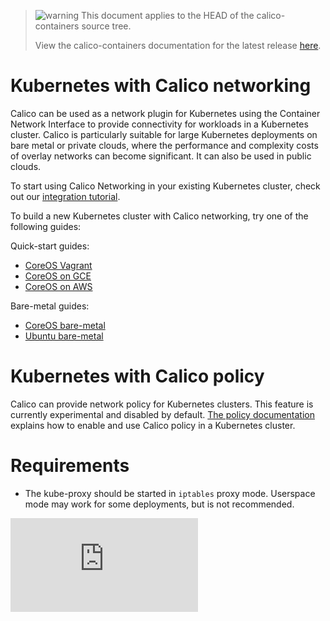 <!--- master only -->
> ![warning](../images/warning.png) This document applies to the HEAD of the calico-containers source tree.
>
> View the calico-containers documentation for the latest release [here](https://github.com/projectcalico/calico-containers/blob/v0.14.0/README.md).
<!--- else
> You are viewing the calico-containers documentation for release **release**.
<!--- end of master only -->

# Kubernetes with Calico networking
Calico can be used as a network plugin for Kubernetes using the Container Network Interface to provide connectivity for workloads in a Kubernetes cluster.  Calico is particularly suitable for large Kubernetes deployments on bare metal or private clouds, where the performance and complexity costs of overlay networks can become significant. It can also be used in public clouds.

To start using Calico Networking in your existing Kubernetes cluster, check out our [integration tutorial](KubernetesIntegration.md).

To build a new Kubernetes cluster with Calico networking, try one of the following guides:

Quick-start guides:
- [CoreOS Vagrant](VagrantCoreOS.md)
- [CoreOS on GCE](GCE.md)
- [CoreOS on AWS](AWS.md)

Bare-metal guides:
- [CoreOS bare-metal](https://github.com/caseydavenport/kubernetes/blob/master/docs/getting-started-guides/coreos/bare_metal_calico.md)
- [Ubuntu bare-metal](https://github.com/caseydavenport/kubernetes/blob/master/docs/getting-started-guides/ubuntu-calico.md)


# Kubernetes with Calico policy
Calico can provide network policy for Kubernetes clusters.  This feature is currently experimental and disabled by default. [The policy documentation](Policy.md) explains how to enable and use Calico policy in a Kubernetes cluster.

# Requirements
- The kube-proxy should be started in `iptables` proxy mode.  Userspace mode may work for some deployments, but is not recommended. 

[![Analytics](https://ga-beacon.appspot.com/UA-52125893-3/calico-containers/docs/kubernetes/README.md?pixel)](https://github.com/igrigorik/ga-beacon)
